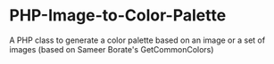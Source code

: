 PHP-Image-to-Color-Palette
==========================

A PHP class to generate a color palette based on an image or a set of images (based on Sameer Borate's GetCommonColors)